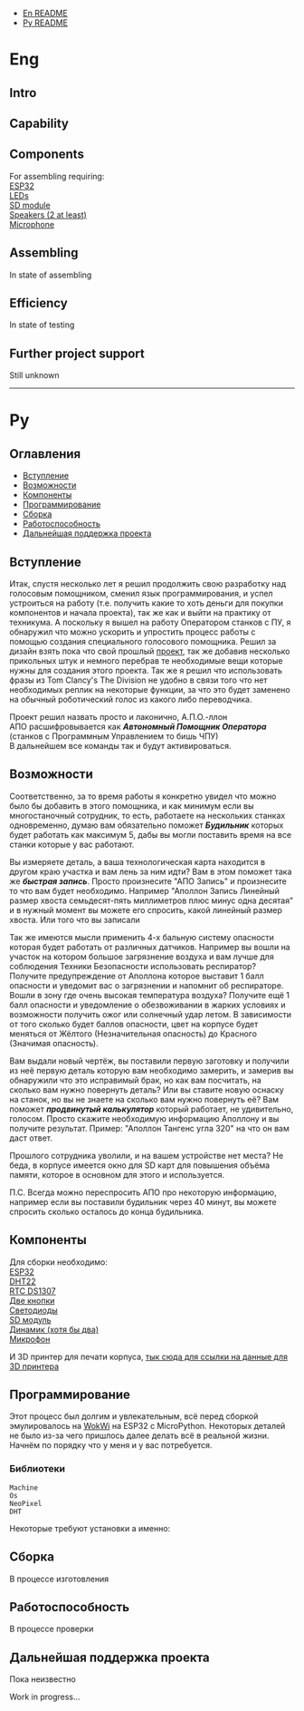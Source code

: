 - [En README](#Eng) </br>
- [Ру README](#Ру) </br>

# Eng

## Intro

## Сapability

## Components

For assembling requiring: </br>
[ESP32]() </br>
[LEDs](https://amperkot.ru/products/svetodiodnoe_koltso_cjmcu_16_ws2812_5050_rgb_led/24260776.html) </br>
[SD module]() </br>
[Speakers (2 at least)]() </br>
[Microphone]()  </br>

## Assembling

In state of assembling

## Efficiency

In state of testing

## Further project support

Still unknown

___
# Ру

## Оглавления

- [Вступление](#Вступление)
- [Возможности](#Возможности)
- [Компоненты](#Компоненты)
- [Программирование](#программирование)
- [Сборка](#Сборка)
- [Работоспособность](#Работоспособность)
- [Дальнейшая поддержка проекта](#Дальнейшая-поддержка-проекта)

## Вступление

Итак, спустя несколько лет я решил продолжить свою разработку над голосовым помощником, сменил язык программирования, и успел устроиться на работу (т.е. получить какие то хоть деньги для покупки компонентов и начала проекта), так же как и выйти на практику от техникума. А поскольку я вышел на работу Оператором станков с ПУ, я обнаружил что можно ускорить и упростить процесс работы с помощью создания специального голосового помощника. Решил за дизайн взять пока что свой прошлый [проект](https://github.com/T0CHKA2/I.S.A.C), так же добавив несколько прикольных штук и немного перебрав те необходимые вещи которые нужны для создания этого проекта. Так же я решил что использовать фразы из Tom Clancy's The Division не удобно в связи того что нет необходимых реплик на некоторые функции, за что это будет заменено на обычный роботический голос из какого либо переводчика. </br>

Проект решил назвать просто и лаконично, А.П.О.-ллон </br>
АПО расшифровывается как ***Автономный Помощник Оператора*** (станков с Программным Управлением то бишь ЧПУ) </br>
В дальнейшем все команды так и будут активироваться. </br>

## Возможности

Соответственно, за то время работы я конкретно увидел что можно было бы добавить в этого помощника, и как минимум если вы многостаночный сотрудник, то есть, работаете на нескольких станках одновременно, думаю вам обязательно поможет ***Будильник*** которых будет работать как максимум 5, дабы вы могли поставить время на все станки которые у вас работают.

Вы измеряете деталь, а ваша технологическая карта находится в другом краю участка и вам лень за ним идти? Вам в этом поможет така же ***быстрая запись***. Просто произнесите "АПО Запись" и произнесите то что вам будет необходимо. Например "Аполлон Запись Линейный размер хвоста семьдесят-пять миллиметров плюс минус одна десятая" и в нужный момент вы можете его спросить, какой линейный размер хвоста. Или того что вы записали

Так же имеются мысли применить 4-х бальную систему опасности которая будет работать от различных датчиков. Например вы вошли на участок на котором большое загрязнение воздуха и вам лучше для соблюдения Техники Безопасности использовать респиратор? Получите предупреждение от Аполлона которое выставит 1 балл опасности и уведомит вас о загрязнении и напомнит об респираторе. Вошли в зону где очень высокая температура воздуха? Получите ещё 1 балл опасности и уведомление о обезвоживании в жарких условиях и возможности получить ожог или солнечный удар летом. В зависимости от того сколько будет баллов опасности, цвет на корпусе будет меняться от Жёлтого (Незначительная опасность) до Красного (Значимая опасность).

Вам выдали новый чертёж, вы поставили первую заготовку и получили из неё первую деталь которую вам необходимо замерить, и замерив вы обнаружили что это исправимый брак, но как вам посчитать, на сколько вам нужно повернуть деталь? Или вы ставите новую оснаску на станок, но вы не знаете на сколько вам нужно повернуть её? Вам поможет ***продвинутый калькулятор*** который работает, не удивительно, голосом. Просто скажите необходимую информацию Аполлону и вы получите результат. Пример: "Аполлон Тангенс угла 320" на что он вам даст ответ.

Прошлого сотрудника уволили, и на вашем устройстве нет места? Не беда, в корпусе имеется окно для SD карт для повышения объёма памяти, которое в основном для этого и используется.

П.С. Всегда можно переспросить АПО про некоторую информацию, например если вы поставили будильник через 40 минут, вы можете спросить сколько осталось до конца будильника.

## Компоненты

Для сборки необходимо: </br>
[ESP32]() </br>
[DHT22]() </br>
[RTC DS1307]() </br>
[Две кнопки]() </br>
[Светодиоды](https://amperkot.ru/products/svetodiodnoe_koltso_cjmcu_16_ws2812_5050_rgb_led/24260776.html) </br>
[SD модуль]() </br>
[Динамик (хотя бы два)]() </br>
[Микрофон]() </br>

И 3D принтер для печати корпуса, [тык сюда для ссылки на данные для 3D принтера]()

## Программирование

Этот процесс был долгим и увлекательным, всё перед сборкой эмулировалось на [WokWi](https://www.wokwi.com) на ESP32 с MicroPython. Некоторых деталей не было из-за чего пришлось далее делать всё в реальной жизни. Начнём по порядку что у меня и у вас потребуется.
### Библиотеки
```
Machine
Os
NeoPixel
DHT
```
Некоторые требуют установки а именно: </br>


## Сборка

В процессе изготовления

## Работоспособность

В процессе проверки

## Дальнейшая поддержка проекта

Пока неизвестно


Work in progress...

